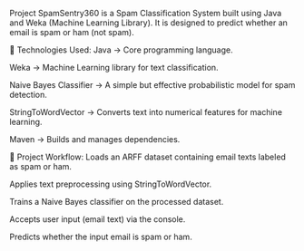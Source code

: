 Project SpamSentry360 is a Spam Classification System built using Java and Weka (Machine Learning Library). It is designed to predict whether an email is spam or ham (not spam).

🔹 Technologies Used:
Java → Core programming language.

Weka → Machine Learning library for text classification.

Naive Bayes Classifier → A simple but effective probabilistic model for spam detection.

StringToWordVector → Converts text into numerical features for machine learning.

Maven → Builds and manages dependencies.

🔹 Project Workflow:
Loads an ARFF dataset containing email texts labeled as spam or ham.

Applies text preprocessing using StringToWordVector.

Trains a Naive Bayes classifier on the processed dataset.

Accepts user input (email text) via the console.

Predicts whether the input email is spam or ham.

